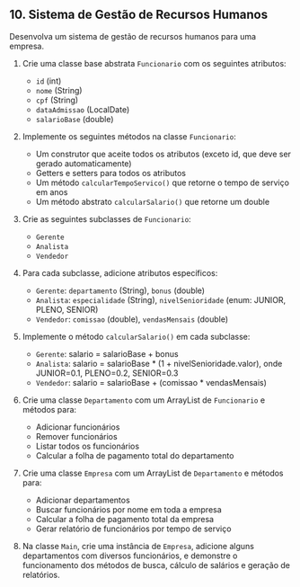 ## 10. Sistema de Gestão de Recursos Humanos

Desenvolva um sistema de gestão de recursos humanos para uma empresa.

1. Crie uma classe base abstrata `Funcionario` com os seguintes atributos:
    - `id` (int)
    - `nome` (String)
    - `cpf` (String)
    - `dataAdmissao` (LocalDate)
    - `salarioBase` (double)

2. Implemente os seguintes métodos na classe `Funcionario`:
    - Um construtor que aceite todos os atributos (exceto id, que deve ser gerado automaticamente)
    - Getters e setters para todos os atributos
    - Um método `calcularTempoServico()` que retorne o tempo de serviço em anos
    - Um método abstrato `calcularSalario()` que retorne um double

3. Crie as seguintes subclasses de `Funcionario`:
    - `Gerente`
    - `Analista`
    - `Vendedor`

4. Para cada subclasse, adicione atributos específicos:
    - `Gerente`: `departamento` (String), `bonus` (double)
    - `Analista`: `especialidade` (String), `nivelSenioridade` (enum: JUNIOR, PLENO, SENIOR)
    - `Vendedor`: `comissao` (double), `vendasMensais` (double)

5. Implemente o método `calcularSalario()` em cada subclasse:
    - `Gerente`: salario = salarioBase + bonus
    - `Analista`: salario = salarioBase * (1 + nivelSenioridade.valor), onde JUNIOR=0.1, PLENO=0.2, SENIOR=0.3
    - `Vendedor`: salario = salarioBase + (comissao * vendasMensais)

6. Crie uma classe `Departamento` com um ArrayList de `Funcionario` e métodos para:
    - Adicionar funcionários
    - Remover funcionários
    - Listar todos os funcionários
    - Calcular a folha de pagamento total do departamento

7. Crie uma classe `Empresa` com um ArrayList de `Departamento` e métodos para:
    - Adicionar departamentos
    - Buscar funcionários por nome em toda a empresa
    - Calcular a folha de pagamento total da empresa
    - Gerar relatório de funcionários por tempo de serviço

8. Na classe `Main`, crie uma instância de `Empresa`, adicione alguns departamentos com diversos funcionários, e demonstre o funcionamento dos métodos de busca, cálculo de salários e geração de relatórios.
